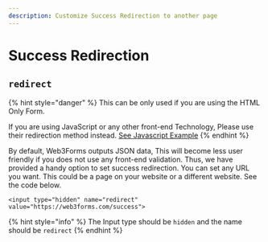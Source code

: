 ```yaml
---
description: Customize Success Redirection to another page
---
```


# Success Redirection

## `redirect`

{% hint style="danger" %}
This can be only used if you are using the HTML Only Form.

If you are using JavaScript or any other front-end Technology, Please use their redirection method instead. [See Javascript Example](../../how-to-guides/html-and-javascript.md)
{% endhint %}

By default, Web3Forms outputs JSON data, This will become less user friendly if you does not use any front-end validation. Thus, we have provided a handy option to set success redirection. You can set any URL you want. This could be a page on your website or a different website. See the code below.

```markup
<input type="hidden" name="redirect" value="https://web3forms.com/success">
```

{% hint style="info" %}
The Input type should be `hidden` and the name should be `redirect`
{% endhint %}

